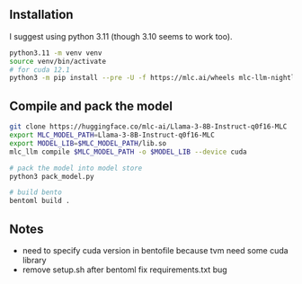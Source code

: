 ## Installation

I suggest using python 3.11 (though 3.10 seems to work too).

```bash
python3.11 -m venv venv
source venv/bin/activate
# for cuda 12.1
python3 -m pip install --pre -U -f https://mlc.ai/wheels mlc-llm-nightly-cu121 mlc-ai-nightly-cu121
```


## Compile and pack the model

```bash
git clone https://huggingface.co/mlc-ai/Llama-3-8B-Instruct-q0f16-MLC
export MLC_MODEL_PATH=Llama-3-8B-Instruct-q0f16-MLC
export MODEL_LIB=$MLC_MODEL_PATH/lib.so
mlc_llm compile $MLC_MODEL_PATH -o $MODEL_LIB --device cuda

# pack the model into model store
python3 pack_model.py

# build bento
bentoml build .
```


## Notes

- need to specify cuda version in bentofile because tvm need some cuda library
- remove setup.sh after bentoml fix requirements.txt bug
